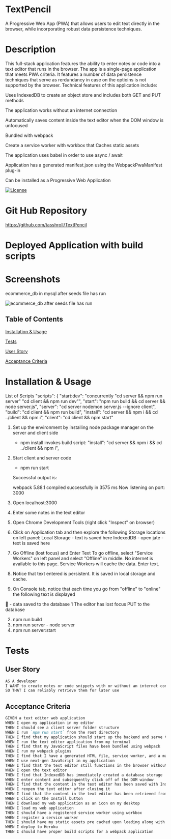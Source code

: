 # TextPencil
A Progressive Web App (PWA) that allows users to edit text directly in the browser, while incorporating robust data persistence techniques.

# Description

This full-stack application features the ability to enter notes or code into a text editor that runs in the browser. The app is a single-page application that meets PWA criteria. It features a number of data persistence techniques that serve as rerdundancy in case on the optioins is not supported by the browser. Technical features of this application include:

Uses IndexedDB to create an object store and includes both GET and PUT methods

The application works without an internet connection

Automatically saves content inside the text editor when the DOM window is unfocused

Bundled with webpack

Create a service worker with workbox that Caches static assets

The application uses babel in order to use async / await

Application has a generated manifest.json using the WebpackPwaManifest plug-in

Can be installed as a Progressive Web Application

[![License](https://img.shields.io/badge/License-n/a-n/a.svg)](n/a)

# Git Hub Repository
https://github.com/tasshroll/TextPencil


# Deployed Application with build scripts


# Screenshots
ecommerce_db in mysql after seeds file has run

![ecommerce_db after seeds file has run](Assets/mysql-db-after-seeds.png)


## Table of Contents

[Installation & Usage](#installation--usage)

[Tests](#tests)

[User Story](#user-story)

[Acceptance Criteria](#acceptance-criteria)

# Installation & Usage
List of Scripts
  "scripts": {
    "start:dev": "concurrently \"cd server && npm run server\" \"cd client && npm run dev\"",
    "start": "npm run build && cd server && node server.js",
    "server": "cd server nodemon server.js --ignore client",
    "build": "cd client && npm run build",
    "install": "cd server && npm i && cd ../client && npm i",
    "client": "cd client && npm start"


1. Set up the environment by installing node package manager on the server and client side

	* npm install
	 invokes build script:
	  "install": "cd server && npm i && cd ../client && npm i",
 
2. Start client and server code
	* npm run start
	
	Successful output is:

	webpack 5.88.1 compiled successfully in 3575 ms
	Now listening on port: 3000

3. Open localhost:3000

4. Enter some notes in the text editor

5. Open Chrome Development Tools (right click "Inspect" on browser)

6. Click on Application tab and then explore the following Storage locations on left panel:
	Local Storage - text is saved here
	IndexedDB - open jate - text is saved here

7. Go Offline (lost focus) and Enter Text
	To go offline, select "Service Workers" on left panel and select "Offline" in middle. No internet is available to this page. Service Workers will cache the data.
	Enter text.

8. Notice that text entered is persistent. It is saved in local storage and cache.

9. On Console tab, notice that each time you go from "offline" to "online" the following text is displayed

 🚀 - data saved to the database 1 
The editor has lost focus
PUT to the database

 

2. npm run build
3. npm run server - node server
4. npm run server:start


# Tests


## User Story

```md
AS A developer
I WANT to create notes or code snippets with or without an internet connection
SO THAT I can reliably retrieve them for later use
```

## Acceptance Criteria

```md
GIVEN a text editor web application
WHEN I open my application in my editor
THEN I should see a client server folder structure
WHEN I run `npm run start` from the root directory
THEN I find that my application should start up the backend and serve the client
WHEN I run the text editor application from my terminal
THEN I find that my JavaScript files have been bundled using webpack
WHEN I run my webpack plugins
THEN I find that I have a generated HTML file, service worker, and a manifest file
WHEN I use next-gen JavaScript in my application
THEN I find that the text editor still functions in the browser without errors
WHEN I open the text editor
THEN I find that IndexedDB has immediately created a database storage
WHEN I enter content and subsequently click off of the DOM window
THEN I find that the content in the text editor has been saved with IndexedDB
WHEN I reopen the text editor after closing it
THEN I find that the content in the text editor has been retrieved from our IndexedDB
WHEN I click on the Install button
THEN I download my web application as an icon on my desktop
WHEN I load my web application
THEN I should have a registered service worker using workbox
WHEN I register a service worker
THEN I should have my static assets pre cached upon loading along with subsequent pages and static assets
WHEN I deploy to Heroku
THEN I should have proper build scripts for a webpack application
```


